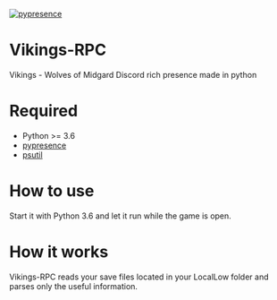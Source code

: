 [![pypresence](https://img.shields.io/badge/using-pypresence-00bb88.svg?style=for-the-badge&logo=discord&logoWidth=20)](https://github.com/qwertyquerty/pypresence)
# Vikings-RPC
Vikings - Wolves of Midgard Discord rich presence made in python

# Required

- Python >= 3.6
- [pypresence]
- [psutil]

# How to use

Start it with Python 3.6 and let it run while the game is open.

[pypresence]: <https://github.com/qwertyquerty/pypresence>
[psutil]: <https://github.com/giampaolo/psutil>

# How it works

Vikings-RPC reads your save files located in your LocalLow folder and parses only the useful information. 
